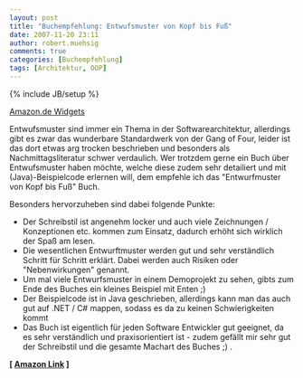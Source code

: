 ```yaml
---
layout: post
title: "Buchempfehlung: Entwufsmuster von Kopf bis Fuß"
date: 2007-11-20 23:11
author: robert.muehsig
comments: true
categories: [Buchempfehlung]
tags: [Architektur, OOP]
---
```

{% include JB/setup %}
<SCRIPT charset="utf-8" type="text/javascript" src="http://ws.amazon.de/widgets/q?ServiceVersion=20070822&MarketPlace=DE&ID=V20070822/DE/meinkleinerbl-21/8001/54ada4b5-ac7e-4f00-8914-9637a144f421"> </SCRIPT> <NOSCRIPT><A HREF="http://ws.amazon.de/widgets/q?ServiceVersion=20070822&MarketPlace=DE&ID=V20070822%2FDE%2Fmeinkleinerbl-21%2F8001%2F54ada4b5-ac7e-4f00-8914-9637a144f421&Operation=NoScript">Amazon.de Widgets</A></NOSCRIPT>

Entwufsmuster sind immer ein Thema in der Softwarearchitektur, allerdings gibt es zwar das wunderbare Standardwerk von der Gang of Four, leider ist das dort etwas arg trocken beschrieben und besonders als Nachmittagsliteratur schwer verdaulich.
Wer trotzdem gerne ein Buch über Entwufsmuster haben möchte, welche diese zudem sehr detailiert und mit (Java)-Beispielcode erlernen will, dem empfehle ich das "Entwurfmuster von Kopf bis Fuß" Buch.

Besonders hervorzuheben sind dabei folgende Punkte:
<ul>
	<li>Der Schreibstil ist angenehm locker und auch viele Zeichnungen / Konzeptionen etc. kommen zum Einsatz, dadurch erhöht sich wirklich der Spaß am lesen.</li>
	<li>Die wesentlichen Entwurftmuster werden gut und sehr verständlich Schritt für Schritt erklärt. Dabei werden auch Risiken oder "Nebenwirkungen" genannt.</li>
	<li>Um mal viele Entwurfsmuster in einem Demoprojekt zu sehen, gibts zum Ende des Buches ein kleines Beispiel mit Enten ;)</li>
	<li>Der Beispielcode ist in Java geschrieben, allerdings kann man das auch gut auf .NET / C# mappen, sodass es da zu keinen Schwierigkeiten kommt</li>
	<li>Das Buch ist eigentlich für jeden Software Entwickler gut geeignet, da es sehr verständlich und praxisorientiert ist - zudem gefällt mir sehr gut der Schreibstil und die gesamte Machart des Buches ;) .</li>
</ul>
<strong>[ </strong><a target="_blank" href="http://www.amazon.de/dp/3897214210?&amp;camp=2474&amp;creative=8998&amp;linkCode=wey&amp;tag=meinkleinerbl-21"><strong>Amazon Link</strong></a><strong> ]</strong>
